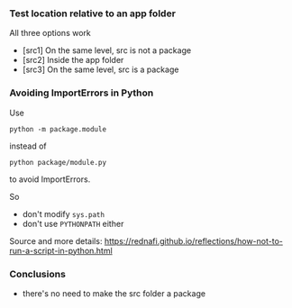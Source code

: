 ### Test location relative to an app folder

All three options work
- [src1] On the same level, src is not a package
- [src2] Inside the app folder
- [src3] On the same level, src is a package

### Avoiding ImportErrors in Python
Use  

```
python -m package.module
```
instead of 
```
python package/module.py
```
to avoid ImportErrors.

So
- don't modify `sys.path`
- don't use `PYTHONPATH` either

Source and more details: https://rednafi.github.io/reflections/how-not-to-run-a-script-in-python.html

### Conclusions
- there's no need to make the src folder a package

